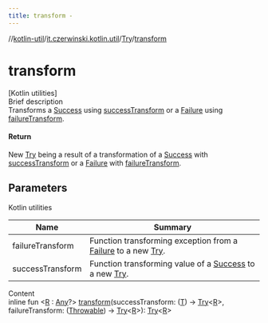 ```yaml
---
title: transform -
---
```

//[kotlin-util](../../index.md)/[it.czerwinski.kotlin.util](../index.md)/[Try](index.md)/[transform](transform.md)



# transform  
[Kotlin utilities]  
Brief description  
Transforms a [Success](../-success/index.md) using [successTransform]() or a [Failure](../-failure/index.md) using [failureTransform]().  
  


#### Return  
New [Try](index.md) being a result of a transformation of a [Success](../-success/index.md) with [successTransform]() or a [Failure](../-failure/index.md) with [failureTransform]().  
  


## Parameters  
  
Kotlin utilities  
  
|  Name|  Summary| 
|---|---|
| failureTransform| Function transforming exception from a [Failure](../-failure/index.md) to a new [Try](index.md).
| successTransform| Function transforming value of a [Success](../-success/index.md) to a new [Try](index.md).
  
  
Content  
inline fun <[R](transform.md) : [Any](https://kotlinlang.org/api/latest/jvm/stdlib/kotlin/-any/index.html)?> [transform](transform.md)(successTransform: ([T](index.md)) -> [Try](index.md)<[R](transform.md)>, failureTransform: ([Throwable](https://kotlinlang.org/api/latest/jvm/stdlib/kotlin/-throwable/index.html)) -> [Try](index.md)<[R](transform.md)>): [Try](index.md)<[R](transform.md)>  



